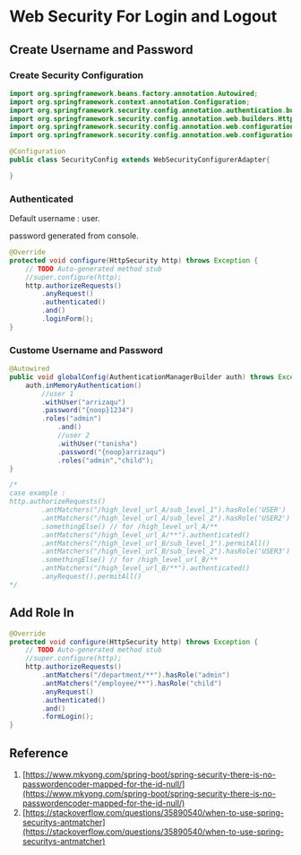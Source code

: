 # Web Security For Login and Logout

## Create Username and Password

### Create Security Configuration

```java
import org.springframework.beans.factory.annotation.Autowired;
import org.springframework.context.annotation.Configuration;
import org.springframework.security.config.annotation.authentication.builders.AuthenticationManagerBuilder;
import org.springframework.security.config.annotation.web.builders.HttpSecurity;
import org.springframework.security.config.annotation.web.configuration.EnableWebSecurity;
import org.springframework.security.config.annotation.web.configuration.WebSecurityConfigurerAdapter;

@Configuration
public class SecurityConfig extends WebSecurityConfigurerAdapter{

}
```

### Authenticated

Default username : user.

password generated from console.

```java
@Override
protected void configure(HttpSecurity http) throws Exception {
    // TODO Auto-generated method stub
    //super.configure(http);
    http.authorizeRequests()
        .anyRequest()
        .authenticated()
        .and()
        .loginForm();
}
```

### Custome Username and Password

```java
@Autowired
public void globalConfig(AuthenticationManagerBuilder auth) throws Exception {
    auth.inMemoryAuthentication()
        //user 1
        .withUser("arrizaqu")
        .password("{noop}1234")
        .roles("admin")
            .and()
            //user 2
            .withUser("tanisha")
            .password("{noop}arrizaqu")
            .roles("admin","child");
}

/*
case example : 
http.authorizeRequests()
        .antMatchers("/high_level_url_A/sub_level_1").hasRole('USER')
        .antMatchers("/high_level_url_A/sub_level_2").hasRole('USER2')
        .somethingElse() // for /high_level_url_A/**
        .antMatchers("/high_level_url_A/**").authenticated()
        .antMatchers("/high_level_url_B/sub_level_1").permitAll()
        .antMatchers("/high_level_url_B/sub_level_2").hasRole('USER3')
        .somethingElse() // for /high_level_url_B/**
        .antMatchers("/high_level_url_B/**").authenticated()
        .anyRequest().permitAll()
*/
```

## Add Role In

```java
@Override
protected void configure(HttpSecurity http) throws Exception {
    // TODO Auto-generated method stub
    //super.configure(http);
    http.authorizeRequests()
        .antMatchers("/department/**").hasRole("admin")
        .antMatchers("/employee/**").hasRole("child")
        .anyRequest()
        .authenticated()
        .and()
        .formLogin();
}
```

## Reference

1. [https://www.mkyong.com/spring-boot/spring-security-there-is-no-passwordencoder-mapped-for-the-id-null/](https://www.mkyong.com/spring-boot/spring-security-there-is-no-passwordencoder-mapped-for-the-id-null/)
2. [https://stackoverflow.com/questions/35890540/when-to-use-spring-securitys-antmatcher](https://stackoverflow.com/questions/35890540/when-to-use-spring-securitys-antmatcher)



